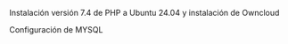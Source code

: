 Instalación versión 7.4 de PHP a Ubuntu 24.04 y instalación de Owncloud





Configuración de MYSQL
